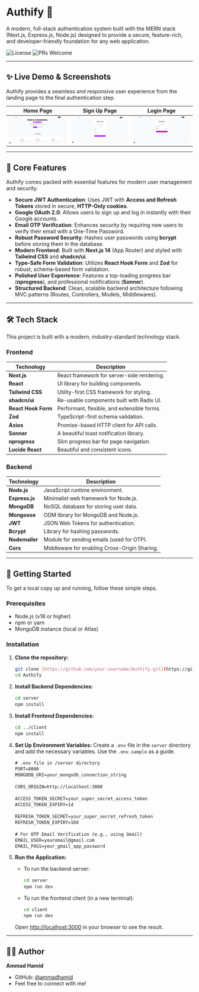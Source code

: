 # Authify 🔐

A modern, full-stack authentication system built with the MERN stack (Next.js, Express.js, Node.js) designed to provide a secure, feature-rich, and developer-friendly foundation for any web application.

![License](https://img.shields.io/badge/license-MIT-blue.svg)
![PRs Welcome](https://img.shields.io/badge/PRs-welcome-brightgreen.svg)

---

## ✨ Live Demo & Screenshots

Authify provides a seamless and responsive user experience from the landing page to the final authentication step.

| Home Page                               | Sign Up Page                          | Login Page                          |
| --------------------------------------- | ------------------------------------- | ----------------------------------- |
| ![Authify Home Page](./screenshots/Home_Page.png) | ![Authify Sign Up Page](./screenshots/signup.png) | ![Authify Login Page](./screenshots/login_page.png) |

---

## 🚀 Core Features

Authify comes packed with essential features for modern user management and security.

* **Secure JWT Authentication**: Uses JWT with **Access and Refresh Tokens** stored in secure, **HTTP-Only cookies**.
* **Google OAuth 2.0**: Allows users to sign up and log in instantly with their Google accounts.
* **Email OTP Verification**: Enhances security by requiring new users to verify their email with a One-Time Password.
* **Robust Password Security**: Hashes user passwords using **bcrypt** before storing them in the database.
* **Modern Frontend**: Built with **Next.js 14** (App Router) and styled with **Tailwind CSS** and **shadcn/ui**.
* **Type-Safe Form Validation**: Utilizes **React Hook Form** and **Zod** for robust, schema-based form validation.
* **Polished User Experience**: Features a top-loading progress bar (**nprogress**), and professional notifications (**Sonner**).
* **Structured Backend**: Clean, scalable backend architecture following MVC patterns (Routes, Controllers, Models, Middlewares).

---

## 🛠️ Tech Stack

This project is built with a modern, industry-standard technology stack.

### Frontend

| Technology        | Description                              |
| ----------------- | ---------------------------------------- |
| **Next.js** | React framework for server-side rendering. |
| **React** | UI library for building components.      |
| **Tailwind CSS** | Utility-first CSS framework for styling. |
| **shadcn/ui** | Re-usable components built with Radix UI.  |
| **React Hook Form**| Performant, flexible, and extensible forms. |
| **Zod** | TypeScript-first schema validation.      |
| **Axios** | Promise-based HTTP client for API calls. |
| **Sonner** | A beautiful toast notification library.  |
| **nprogress** | Slim progress bar for page navigation.   |
| **Lucide React** | Beautiful and consistent icons.          |

### Backend

| Technology     | Description                                |
| -------------- | ------------------------------------------ |
| **Node.js** | JavaScript runtime environment.            |
| **Express.js** | Minimalist web framework for Node.js.      |
| **MongoDB** | NoSQL database for storing user data.      |
| **Mongoose** | ODM library for MongoDB and Node.js.       |
| **JWT** | JSON Web Tokens for authentication.        |
| **Bcrypt** | Library for hashing passwords.             |
| **Nodemailer** | Module for sending emails (used for OTP).  |
| **Cors** | Middleware for enabling Cross-Origin Sharing.|

---

## 🏁 Getting Started

To get a local copy up and running, follow these simple steps.

### Prerequisites

* Node.js (v18 or higher)
* npm or yarn
* MongoDB instance (local or Atlas)

### Installation

1.  **Clone the repository:**
    ```sh
    git clone [https://github.com/your-username/Authify.git](https://github.com/your-username/Authify.git)
    cd Authify
    ```

2.  **Install Backend Dependencies:**
    ```sh
    cd server
    npm install
    ```

3.  **Install Frontend Dependencies:**
    ```sh
    cd ../client
    npm install
    ```

4.  **Set Up Environment Variables:**
    Create a `.env` file in the `server` directory and add the necessary variables. Use the `.env.sample` as a guide.

    ```env
    # .env file in /server directory
    PORT=8000
    MONGODB_URI=your_mongodb_connection_string

    CORS_ORIGIN=http://localhost:3000

    ACCESS_TOKEN_SECRET=your_super_secret_access_token
    ACCESS_TOKEN_EXPIRY=1d

    REFRESH_TOKEN_SECRET=your_super_secret_refresh_token
    REFRESH_TOKEN_EXPIRY=10d

    # For OTP Email Verification (e.g., using Gmail)
    EMAIL_USER=youremail@gmail.com
    EMAIL_PASS=your_gmail_app_password
    ```

5.  **Run the Application:**
    * To run the backend server:
        ```sh
        cd server
        npm run dev
        ```
    * To run the frontend client (in a new terminal):
        ```sh
        cd client
        npm run dev
        ```

    Open [http://localhost:3000](http://localhost:3000) in your browser to see the result.

---


## 👨‍💻 Author

**Ammad Hamid**

* GitHub: [@ammadhamid](https://github.com/ammadhamid)
* Feel free to connect with me!